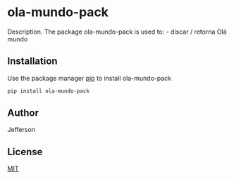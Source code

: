 # ola-mundo-pack

Description. 
The package ola-mundo-pack is used to:
	- discar / retorna Olá mundo
	

## Installation

Use the package manager [pip](https://pip.pypa.io/en/stable/) to install ola-mundo-pack

```bash
pip install ola-mundo-pack
```

## Author
Jefferson

## License
[MIT](https://choosealicense.com/licenses/mit/)
